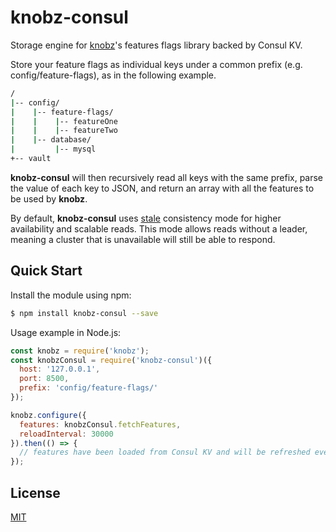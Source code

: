 # knobz-consul
Storage engine for [knobz](https://github.com/ismriv/knobz)'s features flags library backed by Consul KV.

Store your feature flags as individual keys under a common prefix (e.g. config/feature-flags), as in the following example.

```bash
/
|-- config/
|    |-- feature-flags/
|    |    |-- featureOne
|    |    |-- featureTwo
|    |-- database/
|         |-- mysql
+-- vault
```

__knobz-consul__ will then recursively read all keys with the same prefix, parse the value of each key to JSON, and return an array with all the features to be used by __knobz__.

By default, __knobz-consul__ uses [stale](https://www.consul.io/api/index.html#stale) consistency mode for higher availability and scalable reads. This mode allows reads without a leader, meaning a cluster that is unavailable will still be able to respond.

## Quick Start

Install the module using npm:

```bash
$ npm install knobz-consul --save
```

Usage example in Node.js:

```js
const knobz = require('knobz');
const knobzConsul = require('knobz-consul')({
  host: '127.0.0.1',
  port: 8500,
  prefix: 'config/feature-flags/'
});

knobz.configure({
  features: knobzConsul.fetchFeatures,
  reloadInterval: 30000
}).then(() => {
  // features have been loaded from Consul KV and will be refreshed every 30s
});
```

## License

[MIT](LICENSE)
